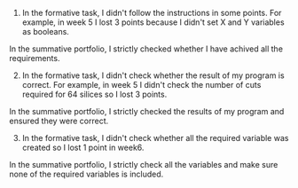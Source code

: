 1. In the formative task, I didn't follow the instructions in some points. For example, in week 5 I lost 3 points because I didn't set X and Y variables as booleans.
   
In the summative portfolio, I strictly checked whether I have achived all the requirements.

2. In the formative task, I didn't check whether the result of my program is correct. For example, in week 5 I didn't check the number of cuts required for 64 silices so I lost 3 points.
   
In the summative portfolio, I strictly checked the results of my program and ensured they were correct.

3. In the formative task, I didn't check whether all the required variable was created so I lost 1 point in week6. 

In the summative portfolio, I strictly check all the variables and make sure none of the required variables is included.